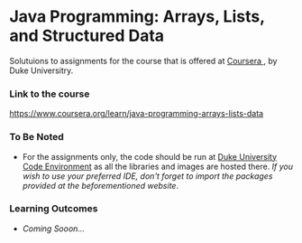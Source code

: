 # Java Programming: Arrays, Lists, and Structured Data
Solutuions to assignments for the course that is offered at <a href="https://www.coursera.org/learn/java-programming-arrays-lists-data"> Coursera </a>, by Duke Universitry.

### Link to the course
https://www.coursera.org/learn/java-programming-arrays-lists-data

### To Be Noted
 * For the assignments only, the code should be run at <a href="https://www.dukelearntoprogram.com//course1/example/index.php">Duke University Code Environment</a> as all the libraries and images are hosted there. _If you wish to use your preferred IDE, don't forget to import the packages provided at the beforementioned website_.

### Learning Outcomes
  * _Coming Sooon..._
